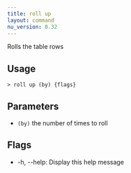 ```yaml
---
title: roll up
layout: command
nu_version: 0.32
---
```

Rolls the table rows

## Usage
```shell
> roll up (by) {flags} 
 ```

## Parameters
* `(by)` the number of times to roll

## Flags
* -h, --help: Display this help message

